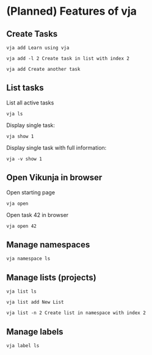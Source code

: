 # (Planned) Features of vja

## Create Tasks

```shell
vja add Learn using vja
```

```shell
vja add -l 2 Create task in list with index 2
```

```shell
vja add Create another task
```

## List tasks

List all active tasks

```shell
vja ls
```

Display single task:

```shell
vja show 1
```

Display single task with full information:

```shell
vja -v show 1
```

## Open Vikunja in browser

Open starting page

```shell
vja open
```

Open task 42 in browser

```shell
vja open 42
```

## Manage namespaces

```shell
vja namespace ls
```

## Manage lists (projects)

```shell
vja list ls
```

```shell
vja list add New List
```

```shell
vja list -n 2 Create list in namespace with index 2
```

## Manage labels

```shell
vja label ls
```


